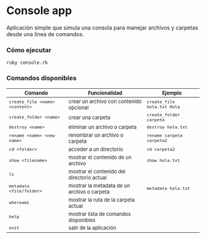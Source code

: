 # Console app

Aplicación simple que simula una consola para manejar archivos y carpetas desde una línea de comandos.

### Cómo ejecutar

`ruby console.rb`

### Comandos disponibles

<style scoped>
table {
  font-size: 13px;
}
</style>

Comando | Funcionalidad | Ejemplo
--- | --- | ---
`create_file <name> <content>` | crear un archivo con contenido opcional |  `create_file hola.txt Hola`
`create_folder <name> `         | crear una carpeta |  `create_folder carpeta`
`destroy <name>`              | eliminar un archivo o carpeta | `destroy hola.txt`
`rename <name> <new name>`         | renombrar un archivo o carpeta |   `rename carpeta carpeta2`
`cd <folder>`                     | acceder a un directorio |   `cd carpeta2`
`show <filename>`                 | mostrar el contenido de un archivo  |   `show hola.txt`
`ls`                              | mostrar el contenido del directorio actual  |   
`metadata <file/folder>`          | mostrar la metadata de un archivo o carpeta |   `metadata hola.txt`
`whereami`                        | mostrar la ruta de la carpeta actual    |   
`help`                            | mostrar lista de comandos disponibles   |
`exit`                            | salir de la aplicación |

